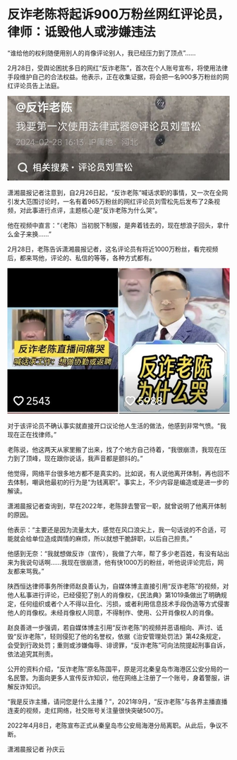 # 反诈老陈将起诉900万粉丝网红评论员，律师：诋毁他人或涉嫌违法

“谁给他的权利随便用别人的肖像评论别人，我已经压力到了顶点”……

2月28日，受舆论困扰多日的网红“反诈老陈”，首次在个人账号宣布，将使用法律手段维护自己的合法权益。他表示，正在收集证据，将会把一名900多万粉丝的网红评论员告上法庭。

![a2603676628d0dccfbe87f057a853875.jpg](https://raw.githubusercontent.com/qqhsx/qqnews_image/main/2024/02/28/反诈老陈将起诉900万粉丝网红评论员，律师：诋毁他人或涉嫌违法/a2603676628d0dccfbe87f057a853875.jpg)

潇湘晨报记者注意到，自2月26日起，“反诈老陈”喊话求职的事情，又一次在全网引发大范围讨论时，一名有着965万粉丝的网红评论员刘雪松先后发布了2条视频，对此事进行点评，主题核心是“反诈老陈为什么哭”。

他在视频中直言：“（老陈）当初脱下制服，是奔着钱去的，现在想浪子回头，拿什么金子来换……”

2月28日，老陈告诉潇湘晨报记者，这名评论员有将近1000万粉丝，看完视频后，都来骂他，评论的、私信的等等，各种方式都有。

![457aa28c038996ae7cfec6d5f4a3eb70.jpg](https://raw.githubusercontent.com/qqhsx/qqnews_image/main/2024/02/28/反诈老陈将起诉900万粉丝网红评论员，律师：诋毁他人或涉嫌违法/457aa28c038996ae7cfec6d5f4a3eb70.jpg)

对于该评论员不确认事实就直接开口议论他人生活的做法，他感到非常气愤。“我现在正在找律师。”

老陈说，他这两天从家里搬了出来，找了个地方自己待着，“我很崩溃，我现在压力到了顶峰，现在跟你说话，我声音都是颤抖的。”

他觉得，网络平台很多地方都不是真实的。比如说，有人说他离开体制，再也回不去体制，嘲讽他最初的行为是“为钱离职”。事实上，不少内容是编造或是进一步的解读。

潇湘晨报记者查询到，早在2022年，老陈辞去警官一职，就曾说明了他离开体制的原因。

他表示：“主要还是因为流量太大，感觉在风口浪尖上，我一句话说的不合适，可能就会给单位造成舆情的麻烦，所以就想干脆辞职，以后自己担责。”

他感到无奈：“我就想做反诈（宣传），我做了六年，帮了多少老百姓，有没有站出来为我说句话啊……我现在很崩溃，他有快1000万的粉丝，听他说评论完后，网友都来骂我。”

陕西恒达律师事务所律师赵良善认为，自媒体博主直接引用“反诈老陈”的视频，对他人私事进行评论，已经侵犯了别人的肖像权，《民法典》第1019条做出了明确规定，任何组织或者个人不得以丑化、污损，或者利用信息技术手段伪造等方式侵害他人的肖像权。未经肖像权人同意，不得制作、使用、公开肖像权人的肖像。

赵良善进一步强调，若自媒体博主引用“反诈老陈”的视频并恶语相向、声讨、诋毁“反诈老陈”，轻则侵犯了他的名誉权，依据《治安管理处罚法》第42条规定，会受到行政处罚；重则或涉嫌侮辱、诽谤罪，“反诈老陈”可向法院提起刑事自诉，依法追究其刑责。

公开的资料介绍，“反诈老陈”原名陈国平，原是河北秦皇岛市海港区公安分局的一名民警。为面向更多人宣传反诈知识，他在网络上注册了一个账号，身着警服，讲解反诈知识。

“我是反诈主播，请问您是什么主播？”，2021年9月，“反诈老陈”与各界主播直播连麦的视频，走红网络，社交账号关注量很快突破500万。

2022年4月8日，老陈宣布正式从秦皇岛市公安局海港分局离职。从此后，争议不断。

潇湘晨报记者 孙庆云

